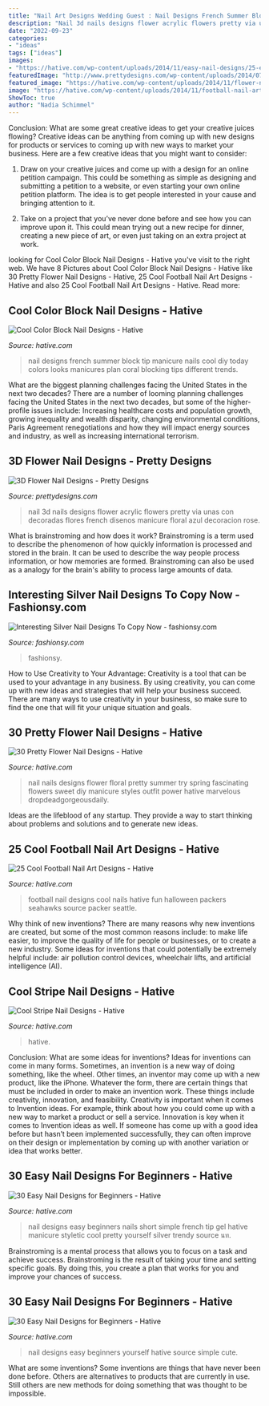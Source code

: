 ```yaml
---
title: "Nail Art Designs Wedding Guest : Nail Designs French Summer Block Tip Manicure Nails Cool Diy Today Colors Looks Manicures Plan Coral Blocking Tips Different Trends"
description: "Nail 3d nails designs flower acrylic flowers pretty via unas con decoradas flores french disenos manicure floral azul decoracion rose"
date: "2022-09-23"
categories:
- "ideas"
tags: ["ideas"]
images:
- "https://hative.com/wp-content/uploads/2014/11/easy-nail-designs/25-easy-nail-designs-for-beginners.jpg"
featuredImage: "http://www.prettydesigns.com/wp-content/uploads/2014/07/Blue-Nails1.jpg"
featured_image: "https://hative.com/wp-content/uploads/2014/11/flower-nail-designs/26-pretty-flower-nail-designs.jpg"
image: "https://hative.com/wp-content/uploads/2014/11/football-nail-art-designs/4-cool-football-nail-art-designs.jpg"
ShowToc: true
author: "Nadia Schimmel"
---
```



Conclusion: What are some great creative ideas to get your creative juices flowing?
Creative ideas can be anything from coming up with new designs for products or services to coming up with new ways to market your business. Here are a few creative ideas that you might want to consider: 
1. Draw on your creative juices and come up with a design for an online petition campaign. This could be something as simple as designing and submitting a petition to a website, or even starting your own online petition platform. The idea is to get people interested in your cause and bringing attention to it. 

2. Take on a project that you’ve never done before and see how you can improve upon it. This could mean trying out a new recipe for dinner, creating a new piece of art, or even just taking on an extra project at work.

	

		
looking for Cool Color Block Nail Designs - Hative you've visit to the right web. We have 8 Pictures about Cool Color Block Nail Designs - Hative like 30 Pretty Flower Nail Designs - Hative, 25 Cool Football Nail Art Designs - Hative and also 25 Cool Football Nail Art Designs - Hative. Read more:
		
    
## Cool Color Block Nail Designs - Hative

<img loading=lazy src="https://hative.com/wp-content/uploads/2014/11/color-block-nail-designs/4-color-block-nail-designs.jpg" onerror="this.onerror=null;this.src='https://tse2.mm.bing.net/th?id=OIP.KWENX93F0jTHgFzxaj5jUQHaJ4&amp;pid=15.1';" alt="Cool Color Block Nail Designs - Hative">

_Source: hative.com_

>nail designs french summer block tip manicure nails cool diy today colors looks manicures plan coral blocking tips different trends. 

	

What are the biggest planning challenges facing the United States in the next two decades?
There are a number of looming planning challenges facing the United States in the next two decades, but some of the higher-profile issues include: Increasing healthcare costs and population growth, growing inequality and wealth disparity, changing environmental conditions, Paris Agreement renegotiations and how they will impact energy sources and industry, as well as increasing international terrorism.

    
## 3D Flower Nail Designs - Pretty Designs

<img loading=lazy src="http://www.prettydesigns.com/wp-content/uploads/2014/07/Blue-Nails1.jpg" onerror="this.onerror=null;this.src='https://tse1.mm.bing.net/th?id=OIP.eZvL7tmTXA7OdjUkIRRcqAHaJ4&amp;pid=15.1';" alt="3D Flower Nail Designs - Pretty Designs">

_Source: prettydesigns.com_

>nail 3d nails designs flower acrylic flowers pretty via unas con decoradas flores french disenos manicure floral azul decoracion rose. 

	

What is brainstroming and how does it work?
Brainstroming is a term used to describe the phenomenon of how quickly information is processed and stored in the brain. It can be used to describe the way people process information, or how memories are formed. Brainstroming can also be used as a analogy for the brain's ability to process large amounts of data.

    
## Interesting Silver Nail Designs To Copy Now - Fashionsy.com

<img loading=lazy src="https://fashionsy.com/wp-content/uploads/2014/12/general-charming-bling-bling-silver-glitter-nail-art-design-idea-combined-with-black-nail-with-silver-heart-motif-idea-amazing-nail-art2.jpg" onerror="this.onerror=null;this.src='https://tse4.mm.bing.net/th?id=OIP.CAeC3RjaxduQLgYS-pgZoQHaFj&amp;pid=15.1';" alt="Interesting Silver Nail Designs To Copy Now - fashionsy.com">

_Source: fashionsy.com_

>fashionsy. 

	

How to Use Creativity to Your Advantage:
Creativity is a tool that can be used to your advantage in any business. By using creativity, you can come up with new ideas and strategies that will help your business succeed. There are many ways to use creativity in your business, so make sure to find the one that will fit your unique situation and goals.

    
## 30 Pretty Flower Nail Designs - Hative

<img loading=lazy src="https://hative.com/wp-content/uploads/2014/11/flower-nail-designs/26-pretty-flower-nail-designs.jpg" onerror="this.onerror=null;this.src='https://tse4.mm.bing.net/th?id=OIP.JDOTHr_GLuo6JcvoUR16kQHaLH&amp;pid=15.1';" alt="30 Pretty Flower Nail Designs - Hative">

_Source: hative.com_

>nail nails designs flower floral pretty summer try spring fascinating flowers sweet diy manicure styles outfit power hative marvelous dropdeadgorgeousdaily. 

	

Ideas are the lifeblood of any startup. They provide a way to start thinking about problems and solutions and to generate new ideas.

    
## 25 Cool Football Nail Art Designs - Hative

<img loading=lazy src="https://hative.com/wp-content/uploads/2014/11/football-nail-art-designs/4-cool-football-nail-art-designs.jpg" onerror="this.onerror=null;this.src='https://tse1.mm.bing.net/th?id=OIP.4rsjrNa_qGXgCOsgcFIPbgHaJ4&amp;pid=15.1';" alt="25 Cool Football Nail Art Designs - Hative">

_Source: hative.com_

>football nail designs cool nails hative fun halloween packers seahawks source packer seattle. 

	

Why think of new inventions?
There are many reasons why new inventions are created, but some of the most common reasons include: to make life easier, to improve the quality of life for people or businesses, or to create a new industry. Some ideas for inventions that could potentially be extremely helpful include: air pollution control devices, wheelchair lifts, and artificial intelligence (AI).

    
## Cool Stripe Nail Designs - Hative

<img loading=lazy src="http://hative.com/wp-content/uploads/2014/11/stripe-nail-designs/20-stripe-nail-designs.jpg" onerror="this.onerror=null;this.src='https://tse2.mm.bing.net/th?id=OIP.mna4A5pXSR60w9UfZ-jZjgHaLa&amp;pid=15.1';" alt="Cool Stripe Nail Designs - Hative">

_Source: hative.com_

>hative. 

	

Conclusion: What are some ideas for inventions?
Ideas for inventions can come in many forms. Sometimes, an invention is a new way of doing something, like the wheel. Other times, an inventor may come up with a new product, like the iPhone. Whatever the form, there are certain things that must be included in order to make an invention work. These things include creativity, innovation, and feasibility. 
Creativity is important when it comes to Invention ideas. For example, think about how you could come up with a new way to market a product or sell a service. Innovation is key when it comes to Invention ideas as well. If someone has come up with a good idea before but hasn’t been implemented successfully, they can often improve on their design or implementation by coming up with another variation or idea that works better.

    
## 30 Easy Nail Designs For Beginners - Hative

<img loading=lazy src="https://hative.com/wp-content/uploads/2014/11/easy-nail-designs/25-easy-nail-designs-for-beginners.jpg" onerror="this.onerror=null;this.src='https://tse2.mm.bing.net/th?id=OIP.n103NT386aTdz5MpD4w4eAHaID&amp;pid=15.1';" alt="30 Easy Nail Designs for Beginners - Hative">

_Source: hative.com_

>nail designs easy beginners nails short simple french tip gel hative manicure styletic cool pretty yourself silver trendy source นท. 

	

Brainstroming is a mental process that allows you to focus on a task and achieve success. Brainstroming is the result of taking your time and setting specific goals. By doing this, you create a plan that works for you and improve your chances of success.

    
## 30 Easy Nail Designs For Beginners - Hative

<img loading=lazy src="https://hative.com/wp-content/uploads/2014/11/easy-nail-designs/3-easy-nail-designs-for-beginners.jpg" onerror="this.onerror=null;this.src='https://tse4.mm.bing.net/th?id=OIP.TS1cbllwvWKocoe2TT8BhQHaJ4&amp;pid=15.1';" alt="30 Easy Nail Designs for Beginners - Hative">

_Source: hative.com_

>nail designs easy beginners yourself hative source simple cute. 

	

What are some inventions?
Some inventions are things that have never been done before. Others are alternatives to products that are currently in use. Still others are new methods for doing something that was thought to be impossible.

